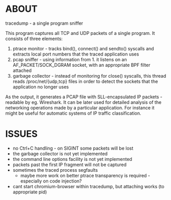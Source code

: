 ABOUT
=====

tracedump - a single program sniffer

This program captures all TCP and UDP packets of a single program. It consists of three elements:

 1. ptrace monitor - tracks bind(), connect() and sendto() syscalls and extracts local port numbers
    that the traced application uses
 2. pcap sniffer - using information from 1. it listens on an AF_PACKET/SOCK_DGRAM socket, with an
    appropriate BPF filter attached
 3. garbage collector - instead of monitoring for close() syscalls, this thread reads
    /proc/net/{udp,tcp} files in order to detect the sockets that the application no longer uses

As the output, it generates a PCAP file with SLL-encapsulated IP packets - readable by eg.
Wireshark. It can be later used for detailed analysis of the networking operations made by a
particular application. For instance it might be useful for automatic systems of IP traffic
classification.

ISSUES
======

 * no Ctrl+C handling - on SIGINT some packets will be lost
 * the garbage collector is not yet implemented
 * the command line options facility is not yet implemented
 * packets past the first IP fragment will not be captured
 * sometimes the traced process segfaults
   * maybe more work on better ptrace transparency is required - especially on code injection?
 * cant start chromium-browser within tracedump, but attaching works (to appropriate pid)
